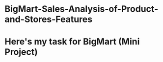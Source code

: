# BigMart-Sales-Analysis-of-Product-and-Stores-Features

# Here's my task for BigMart (Mini Project)
